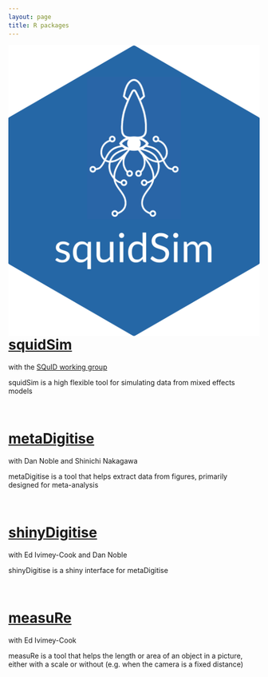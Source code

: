 ```yaml
---
layout: page
title: R packages
---
```


<img id='logo' src='squidSim_blue.png' align='left' alt='' style='padding-right:20px;'>

# [squidSim](https://github.com/squid-group/squidSim)
with the [SQuID working group](https://squid-group.github.io/squid-website/)

squidSim is a high flexible tool for simulating data from mixed effects models

<br />

# [metaDigitise](https://github.com/daniel1noble/metaDigitise)
with Dan Noble and Shinichi Nakagawa

metaDigitise is a tool that helps extract data from figures, primarily designed for meta-analysis

<br />

# [shinyDigitise](https://github.com/EIvimeyCook/ShinyDigitise)
with Ed Ivimey-Cook and Dan Noble

shinyDigitise is a shiny interface for metaDigitise

<br />

# [measuRe](https://github.com/joelpick/measuRe) 
with Ed Ivimey-Cook

measuRe is a tool that helps the length or area of an object in a picture, either with a scale or without (e.g. when the camera is a fixed distance)